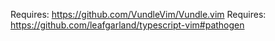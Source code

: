 Requires: https://github.com/VundleVim/Vundle.vim
Requires: https://github.com/leafgarland/typescript-vim#pathogen
